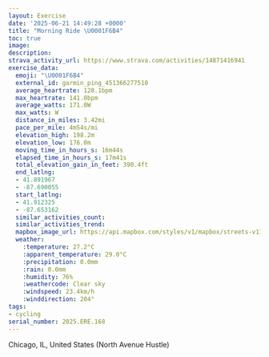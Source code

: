 ```yaml
---
layout: Exercise
date: '2025-06-21 14:49:28 +0000'
title: "Morning Ride \U0001F6B4"
toc: true
image:
description:
strava_activity_url: https://www.strava.com/activities/14871416941
exercise_data:
  emoji: "\U0001F6B4"
  external_id: garmin_ping_451366277510
  average_heartrate: 128.1bpm
  max_heartrate: 141.0bpm
  average_watts: 171.0W
  max_watts: W
  distance_in_miles: 3.42mi
  pace_per_mile: 4m54s/mi
  elevation_high: 198.2m
  elevation_low: 176.0m
  moving_time_in_hours_s: 16m44s
  elapsed_time_in_hours_s: 17m41s
  total_elevation_gain_in_feet: 390.4ft
  end_latlng:
  - 41.891967
  - -87.690055
  start_latlng:
  - 41.912325
  - -87.653162
  similar_activities_count:
  similar_activities_trend:
  mapbox_image_url: https://api.mapbox.com/styles/v1/mapbox/streets-v11/static/path-5+787af2-1.0(kvx~Fhw~uOJPCZLzWA%7CKBfDA%5C%40HDbC%40xEJ%60L%3FPCGBDItBAvAJhADdADpGC%40A%5EHdGB%7COJjOBvLAlC%3FNZ%40JVLDp%40DbGM%7CF%3Fh%40A%3FCd%40Bf%40CfDCzBGdOKdBEnAAnMI%7CIKrBGx%40%3FzCFXC%40CV%40l%40CfGCpBG%7CCCjDAnBEdC%3FFFBzOVzh%40),pin-s-s+e5b22e(-87.65317,41.91094),pin-s-f+89ae00(-87.68641999999993,41.89074)/auto/800x800?access_token=pk.eyJ1Ijoiam9zaGJlY2ttYW4iLCJhIjoiY205eWR2aDd1MWZ6djJrbXc4a3M0bWZleiJ9.XiG9OWkNcZk2QzjJbxLB4A
  weather:
    :temperature: 27.2°C
    :apparent_temperature: 29.0°C
    :precipitation: 0.0mm
    :rain: 0.0mm
    :humidity: 76%
    :weathercode: Clear sky
    :windspeed: 23.4km/h
    :winddirection: 204°
tags:
- cycling
serial_number: 2025.ERE.168
---
```

Chicago, IL, United States (North Avenue Hustle)
